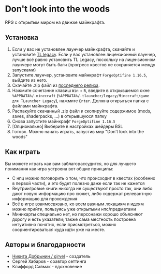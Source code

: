 # Don't look into the woods
RPG с открытым миром на движке майнкрафта.

## Установка
1. Если у вас не установлен лаунчер майнкрафта, скачайте и установите [TL legacy](https://tlaun.ch/). Если у вас установлен лицензионный лаунчер, лучше всё равно установить TL Legacy, поскольку на лицензионном лаунчере могут быть баги (прогресс квестов не сохраняется между запусками)
2. Запустите лаунчер, установите майнкрафт `ForgeOptifine 1.16.5`, выйдите из него.
1. Скачайте .zip файл из [последнего релиза](https://github.com/girvel/dont_look_into_the_woods/releases/latest).
3. Нажмите сочетание клавиш `Win` + `R`, введите в открывшемся окне `%APPDATA%/.minecraft` (`%APPDATA%/.tlauncher/legacy/Minecraft/game для TLauncher Legacy`), нажмите `Enter`. Должна открыться папка с файлами майнкрафта.
4. Распакуйте скачанный .zip файл и скопируйте содержимое (mods, saves, shaderpacks, ...) в открывшуюся папку
5. Снова запустите майнкрафт `ForgeOptifine 1.16.5`
6. [Опционально] Выберите в настройках шейдеры BSL
7. Готово. Можно начать играть, запустив мир "Don't look into the woods"

## Как играть

Вы можете играть как вам заблагорассудится, но для лучшего понимания как игра устроена вот общие принципы:

- С нпц можно поговорить о том, что происходит в квестах (особенно в первой части), и это будет полезно даже если так не кажется
- Внутриигровые книги никогда не существуют просто так, они либо дают новую информацию про сюжет, либо содержат релевантную информацию для прохождения
- Всё в игре взаимосвязано, ко всем важным локациям и идеям можно прийти, пользуясь уже открытыми нпс/предметами
- Миникарты специально нет, но персонажи хорошо объясняют дорогу и есть указатели; также сама местность построена интуитивно понятно, если присмотреться, можно соориентироваться куда идти уже на месте.

## Авторы и благодарности

- [Никита Добрынин / girvel](https://github.com/girvel/) - создатель
- Сергей Хабаров - соавтор сеттинга
- Клиффорд Саймак - вдохновение
